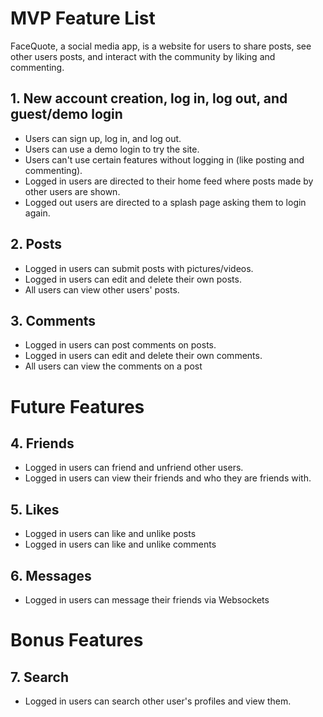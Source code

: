 # MVP Feature List

FaceQuote, a social media app, is a website for users to share posts, see other users posts, and interact with the community by liking and commenting.

## 1. New account creation, log in, log out, and guest/demo login
* Users can sign up, log in, and log out.
* Users can use a demo login to try the site.
* Users can't use certain features without logging in (like posting and commenting).
* Logged in users are directed to their home feed where posts made by other users are shown.
* Logged out users are directed to a splash page asking them to login again.

## 2. Posts
* Logged in users can submit posts with pictures/videos.
* Logged in users can edit and delete their own posts.
* All users can view other users' posts.

## 3. Comments
* Logged in users can post comments on posts.
* Logged in users can edit and delete their own comments.
* All users can view the comments on a post

# Future Features
## 4. Friends
* Logged in users can friend and unfriend other users.
* Logged in users can view their friends and who they are friends with.

## 5. Likes
* Logged in users can like and unlike posts
* Logged in users can like and unlike comments

## 6. Messages
* Logged in users can message their friends via Websockets

# Bonus Features

## 7. Search
* Logged in users can search other user's profiles and view them.
